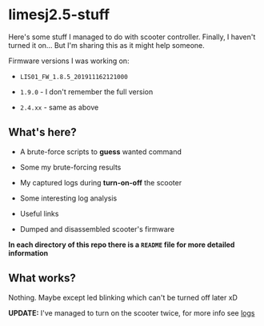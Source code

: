 # limesj2.5-stuff

Here's some stuff I managed to do with scooter controller. Finally, I haven't turned it on...
But I'm sharing this as it might help someone.

Firmware versions I was working on:

- `LIS01_FW_1.8.5_201911162121000`

- `1.9.0` - I don't remember the full version

- `2.4.xx` - same as above


## What's here?

- A brute-force scripts to **guess** wanted command

- Some my brute-forcing results

- My captured logs during **turn-on-off** the scooter

- Some interesting log analysis

- Useful links

- Dumped and disassembled scooter's firmware

**In each directory of this repo there is a `README` file for more detailed information**


## What works?

Nothing. Maybe except led blinking which can't be turned off later xD

**UPDATE:** I've managed to turn on the scooter twice, for more info see [logs](logs)